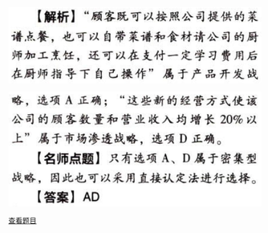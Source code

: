 ![](1057aca9ed111d382d4058c4c924766a.png)

![](64547bc330d8b1feee779b061d6b3a61.png)

[查看题目](../战略选择.本章真题.md#6-题目)

